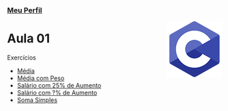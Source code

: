 ### [Meu Perfil](http://phstefen.github.io/)

<img align="right" src="img/c.png" width="130"/>

# Aula 01
Exercícios

* [Média](https://github.com/phStefen/aulas-c/tree/master/projetos/aula-01/media.c)
* [Média com Peso](https://github.com/phStefen/aulas-c/tree/master/projetos/aula-01/peso.c)
* [Salário com 25% de Aumento](https://github.com/phStefen/aulas-c/tree/master/projetos/aula-01/salario.c)
* [Salário com ?% de Aumento](https://github.com/phStefen/aulas-c/tree/master/projetos/aula-01/salario2.c)
* [Soma Simples](https://github.com/phStefen/aulas-c/tree/master/projetos/aula-01/soma.c)


